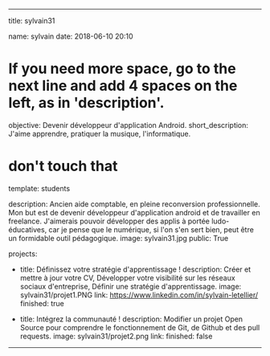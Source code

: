 ---

title: sylvain31

name: sylvain
date: 2018-06-10 20:10

# If you need more space, go to the next line and add 4 spaces on the left, as in 'description'.
objective: Devenir développeur d'application Android.
short_description: J'aime apprendre, pratiquer la musique, l'informatique. 

# don't touch that
template: students

description: 
    Ancien aide comptable, en pleine reconversion professionnelle.
Mon but est de devenir développeur d'application android et de travailler en freelance.
J'aimerais pouvoir développer des applis à portée ludo-éducatives, car je pense que le numérique, si l'on s'en sert bien, peut être un formidable outil pédagogique.
image: sylvain31.jpg
public: True


projects:
  - title: Définissez votre stratégie d'apprentissage !
    description: Créer et mettre à jour votre CV, Développer votre visibilité sur les réseaux sociaux d'entreprise, Définir une stratégie d'apprentissage. 
    image: sylvain31/projet1.PNG
    link: https://www.linkedin.com/in/sylvain-letellier/
    finished: true
    
  - title: Intégrez la communauté !
    description: Modifier un projet Open Source pour comprendre le fonctionnement de Git, de Github et des pull requests. 
    image: sylvain31/projet2.png
    link: 
    finished: false

---